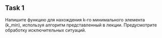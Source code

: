 ## Task 1
Напишите функцию для нахождения k-го минимального элемента (k_min), используя алгоритм представленный в лекции.
Предусмотрите обработку исключительных ситуаций.